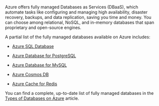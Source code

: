 Azure offers fully managed Databases as Services (DBaaS), which automate tasks like configuring and managing high availability, disaster recovery, backups, and data replication, saving you time and money. You can choose among relational, NoSQL, and in-memory databases that span proprietary and open-source engines. 

A partial list of the fully managed databases available on Azure includes:

- [Azure SQL Database](https://azure.microsoft.com/products/azure-sql/database)

- [Azure Database for PostgreSQL](https://azure.microsoft.com/products/postgresql)

- [Azure Database for MySQL](https://azure.microsoft.com/pricing/purchase-options/azure-account?cid=msft_learn)

- [Azure Cosmos DB](https://azure.microsoft.com/products/cosmos-db)

- [Azure Cache for Redis](https://azure.microsoft.com/products/cache/)

You can find a complete, up-to-date list of fully managed databases in the [Types of Databases on Azure](https://azure.microsoft.com/products/category/databases/) article.

